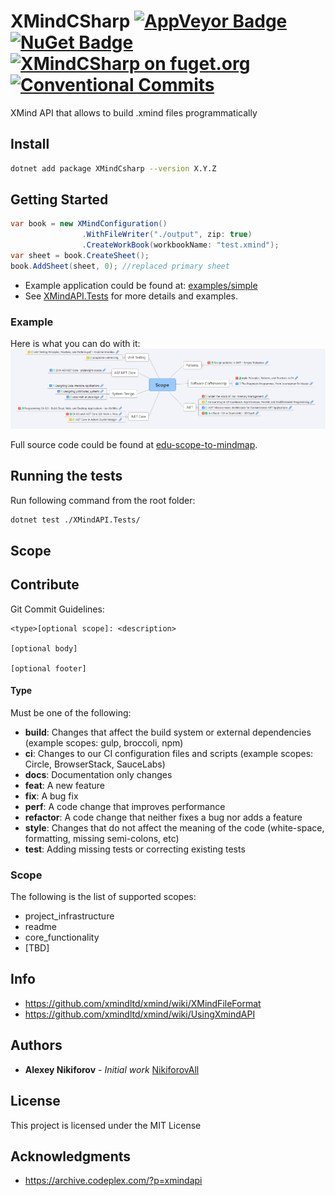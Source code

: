 # XMindCSharp [![AppVeyor Badge](https://ci.appveyor.com/api/projects/status/xtmsp1i4ot8j6tbs?svg=true)](https://ci.appveyor.com/project/NikiforovAll/xmindcsharp/branch/master) [![NuGet Badge](https://buildstats.info/nuget/xmindcsharp)](https://www.nuget.org/packages/xmindcsharp/) [![XMindCSharp on fuget.org](https://www.fuget.org/packages/XMindCSharp/badge.svg)](https://www.fuget.org/packages/XMindCSharp) [![Conventional Commits](https://img.shields.io/badge/Conventional%20Commits-1.0.0-yellow.svg)](https://conventionalcommits.org)

XMind API that allows to build .xmind files programmatically

## Install

```bash
dotnet add package XMindCsharp --version X.Y.Z
```

## Getting Started

```csharp
var book = new XMindConfiguration()
                .WithFileWriter("./output", zip: true)
                .CreateWorkBook(workbookName: "test.xmind");
var sheet = book.CreateSheet();
book.AddSheet(sheet, 0); //replaced primary sheet
```

* Example application could be found at: [examples/simple](https://github.com/NikiforovAll/xmindcsharp/tree/master/examples/simple)
* See [XMindAPI.Tests](https://github.com/NikiforovAll/xmindcsharp/tree/master/XMindAPI.Tests)  for more details and examples.

### Example

Here is what you can do with it: ![edu-scope-to-mindmap](docs/example_output1.png)

Full source code could be found at [edu-scope-to-mindmap](https://github.com/NikiforovAll/edu-scope-to-mindmap).

## Running the tests

Run following command from the root folder:

```bash
dotnet test ./XMindAPI.Tests/
```

## Scope

## Contribute

Git Commit Guidelines:

```text
<type>[optional scope]: <description>

[optional body]

[optional footer]
```

#### Type

Must be one of the following:

* **build**: Changes that affect the build system or external dependencies (example scopes: gulp, broccoli, npm)
* **ci**: Changes to our CI configuration files and scripts (example scopes: Circle, BrowserStack, SauceLabs)
* **docs**: Documentation only changes
* **feat**: A new feature
* **fix**: A bug fix
* **perf**: A code change that improves performance
* **refactor**: A code change that neither fixes a bug nor adds a feature
* **style**: Changes that do not affect the meaning of the code (white-space, formatting, missing semi-colons, etc)
* **test**: Adding missing tests or correcting existing tests

### Scope

The following is the list of supported scopes:

* project_infrastructure
* readme
* core_functionality
* [TBD]

## Info

* <https://github.com/xmindltd/xmind/wiki/XMindFileFormat>
* <https://github.com/xmindltd/xmind/wiki/UsingXmindAPI>

## Authors

* **Alexey Nikiforov** - *Initial work*  [NikiforovAll](https://github.com/NikiforovAll)

## License

This project is licensed under the MIT License

## Acknowledgments

* <https://archive.codeplex.com/?p=xmindapi>
